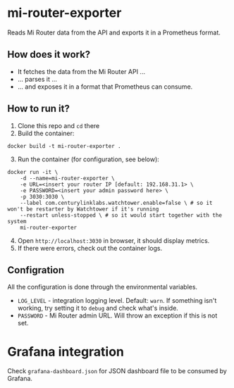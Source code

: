 # mi-router-exporter

Reads Mi Router data from the API and exports it in a Prometheus format.

## How does it work?
- It fetches the data from the Mi Router API ...
- ... parses it ...
- ... and exposes it in a format that Prometheus can consume.

## How to run it?
1. Clone this repo and `cd` there
2. Build the container:

```
docker build -t mi-router-exporter .
```

3. Run the container (for configuration, see below):

```
docker run -it \
    -d --name=mi-router-exporter \
    -e URL=<insert your router IP [default: 192.168.31.1> \
    -e PASSWORD=<insert your admin password here> \
    -p 3030:3030 \
    --label com.centurylinklabs.watchtower.enable=false \ # so it won't be restarter by Watchtower if it's running
    --restart unless-stopped \ # so it would start together with the system
    mi-router-exporter
```

4. Open `http://localhost:3030` in browser, it should display metrics.
5. If there were errors, check out the container logs.


## Configration

All the configuration is done through the environmental variables.
- `LOG_LEVEL` - integration logging level. Default: `warn`. If something isn't working, try setting it to `debug` and check what's inside.
- `PASSWORD` - Mi Router admin URL. Will throw an exception if this is not set.

# Grafana integration

Check `grafana-dashboard.json` for JSON dashboard file to be consumed by Grafana.
